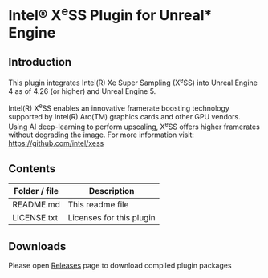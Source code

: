 # Intel® X<sup>e</sup>SS Plugin for Unreal* Engine

## Introduction
This plugin integrates Intel(R) Xe Super Sampling (X<sup>e</sup>SS) into Unreal Engine 4 as of 4.26 (or higher) and Unreal Engine 5.

Intel(R) X<sup>e</sup>SS enables an innovative framerate boosting technology supported by Intel(R) Arc(TM) graphics cards and other GPU vendors. Using AI deep-learning to perform upscaling, X<sup>e</sup>SS offers higher framerates without degrading the image.
For more information visit: https://github.com/intel/xess


## Contents

| Folder / file | Description |
| ----------- | ----------- |
| README.md | This readme file |
| LICENSE.txt | Licenses for this plugin |

## Downloads

Please open [Releases](https://github.com/GameTechDev/XeSSUnrealPlugin/releases) page to download compiled plugin packages
